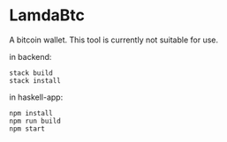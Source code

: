 # LamdaBtc

A bitcoin wallet. This tool is currently not suitable for use.

in backend:

```
stack build
stack install
```

in haskell-app:

```
npm install
npm run build
npm start
```
